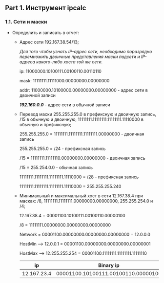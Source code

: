 ## Part 1. Инструмент ipcalc

### 1.1. Сети и маски

* Определить и записать в отчет:
  - Адрес сети 192.167.38.54/13;

      _Для того чтобы узнать IP-адрес сети, необходимо поразрядно перемножить двоичные представления маски подсети и IP-адреса какого-либо хоста той же сети._
      
      ip:   11000000.10100111.00100110.00110110

      mask: 11111111.11111000.00000000.00000000

      addr: 11000000.10100000.00000000.00000000 - адрес сети в двоичной записи

       ***192.160.0.0*** - адрес сети в обычной записи

   - Перевод маски 255.255.255.0 в префиксную и двоичную запись, /15 в обычную и двоичную, 11111111.11111111.11111111.11110000 в обычную и префиксную;

      255.255.255.0 = 11111111.11111111.11111111.00000000 - двоичная запись
      
      255.255.255.0 = /24 - префиксная запись

      /15 = 11111111.11111110.00000000.00000000 - двоичная запись

      /15 = 255.254.0.0 - обычная запись

      11111111.11111111.11111111.11110000 = /28 - префиксная запись

      11111111.11111111.11111111.11110000 = 255.255.255.240

   - Минимальный и максимальный хост в сети 12.167.38.4 при масках: /8, 11111111.11111111.00000000.00000000, 255.255.254.0 и /4;

      12.167.38.4 = 00001100.10100111.00100110.00000100

      /8          = 11111111.00000000.00000000.00000000

      Network     = 00001100.00000000.00000000.00000000 = 12.0.0.0

      HostMin --> 12.0.0.1       = 00001100.00000000.00000000.00000001

      HostMax --> 12.255.255.254 = 00001100.11111111.11111111.11111110

      |      ip       |              Binary ip              |                 Mask                |
      | ------------- |:-----------------------------------:| -----------------------------------:|
      | 12.167.23.4   | 00001100.10100111.00100110.00000100 | 11111111.00000000.00000000.00000000 |